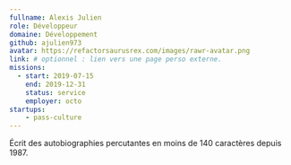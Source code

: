 ```yaml
---
fullname: Alexis Julien
role: Développeur
domaine: Développement
github: ajulien973
avatar: https://refactorsaurusrex.com/images/rawr-avatar.png
link: # optionnel : lien vers une page perso externe.
missions:
  - start: 2019-07-15
    end: 2019-12-31
    status: service
    employer: octo
startups:
    - pass-culture
---
```


Écrit des autobiographies percutantes en moins de 140 caractères depuis 1987.
